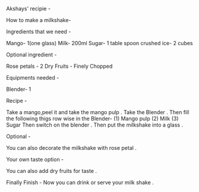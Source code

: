 Akshays' recipie -

How to make a milkshake-


Ingredients that we need -

Mango- 1(one glass)
Milk- 200ml
Sugar- 1 table spoon
crushed ice- 2 cubes 



Optional ingredient -

Rose petals - 2
Dry Fruits - Finely Chopped 



Equipments needed -

Blender- 1



Recipe -

Take a mango,peel it and take the mango pulp . Take the Blender . 
Then fill the following thigs row wise in the Blender-
(1) Mango pulp
(2) Milk
(3) Sugar
Then switch on the blender . Then put the milkshake into a glass . 



Optional - 

You can also decorate the milkshake with rose petal .



Your own taste option - 

You can also add dry fruits for taste . 



Finally Finish - 
Now you can drink or serve your milk shake .
